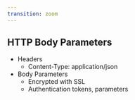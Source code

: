 ```yaml
---
transition: zoom
---
```


## HTTP Body Parameters

- Headers
  - Content-Type: application/json
- Body Parameters
  - Encrypted with SSL
  - Authentication tokens, parameters